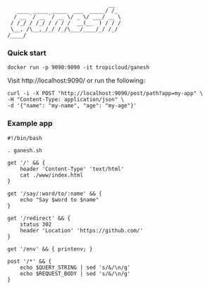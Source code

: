 
```
                                __  
   ____ _____ _____  ___  _____/ /_
  / __ `/ __ `/ __ \/ _ \/ ___/ __ \
 / /_/ / /_/ / / / /  __(__  ) / / /
 \__, /\__,_/_/ /_/\___/____/_/ /_/
/____/                              

```                                                  

### Quick start

```
docker run -p 9090:9090 -it tropicloud/ganesh
```

Visit http://localhost:9090/ or run the following:

```
curl -i -X POST "http://localhost:9090/post/path?app=my-app" \
-H "Content-Type: application/json" \
-d '{"name": "my-name", "age": "my-age"}'
```

### Example app

```shell
#!/bin/bash

. ganesh.sh

get '/' && {
	header 'Content-Type' 'text/html'
	cat ./www/index.html
}

get '/say/:word/to/:name' && {
	echo "Say $word to $name"
}

get '/redirect' && {
	status 302
	header 'Location' 'https://github.com/'
}

get '/env' && { printenv; }

post '/*' && {
	echo $QUERY_STRING | sed 's/&/\n/g'
	echo $REQUEST_BODY | sed 's/&/\n/g'
}
```
